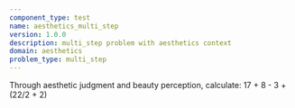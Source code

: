 ```yaml
---
component_type: test
name: aesthetics_multi_step
version: 1.0.0
description: multi_step problem with aesthetics context
domain: aesthetics
problem_type: multi_step
---
```


Through aesthetic judgment and beauty perception, calculate: 17 + 8 - 3 + (22/2 + 2)
